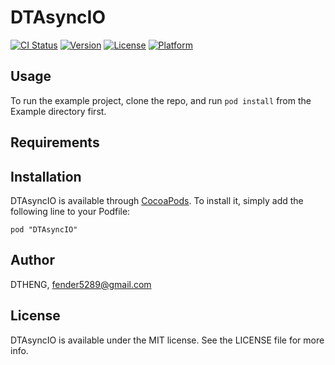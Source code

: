 # DTAsyncIO

[![CI Status](http://img.shields.io/travis/DTHENG/DTAsyncIO.svg?style=flat)](https://travis-ci.org/DTHENG/DTAsyncIO)
[![Version](https://img.shields.io/cocoapods/v/DTAsyncIO.svg?style=flat)](http://cocoadocs.org/docsets/DTAsyncIO)
[![License](https://img.shields.io/cocoapods/l/DTAsyncIO.svg?style=flat)](http://cocoadocs.org/docsets/DTAsyncIO)
[![Platform](https://img.shields.io/cocoapods/p/DTAsyncIO.svg?style=flat)](http://cocoadocs.org/docsets/DTAsyncIO)

## Usage

To run the example project, clone the repo, and run `pod install` from the Example directory first.

## Requirements

## Installation

DTAsyncIO is available through [CocoaPods](http://cocoapods.org). To install
it, simply add the following line to your Podfile:

    pod "DTAsyncIO"

## Author

DTHENG, fender5289@gmail.com

## License

DTAsyncIO is available under the MIT license. See the LICENSE file for more info.

